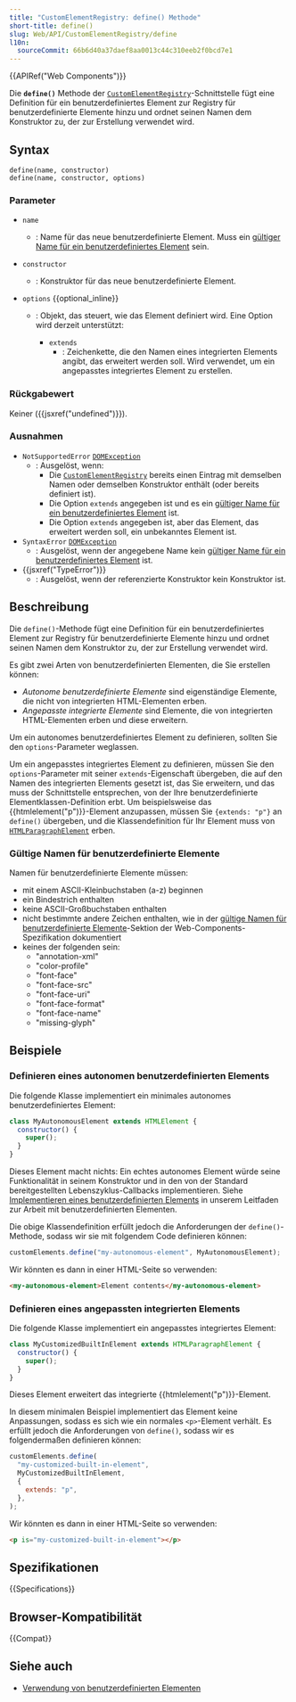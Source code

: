 ```yaml
---
title: "CustomElementRegistry: define() Methode"
short-title: define()
slug: Web/API/CustomElementRegistry/define
l10n:
  sourceCommit: 66b6d40a37daef8aa0013c44c310eeb2f0bcd7e1
---
```


{{APIRef("Web Components")}}

Die **`define()`** Methode der [`CustomElementRegistry`](/de/docs/Web/API/CustomElementRegistry)-Schnittstelle fügt eine Definition für ein benutzerdefiniertes Element zur Registry für benutzerdefinierte Elemente hinzu und ordnet seinen Namen dem Konstruktor zu, der zur Erstellung verwendet wird.

## Syntax

```js-nolint
define(name, constructor)
define(name, constructor, options)
```

### Parameter

- `name`
  - : Name für das neue benutzerdefinierte Element. Muss ein [gültiger Name für ein benutzerdefiniertes Element](#gültige_namen_für_benutzerdefinierte_elemente) sein.
- `constructor`
  - : Konstruktor für das neue benutzerdefinierte Element.
- `options` {{optional_inline}}

  - : Objekt, das steuert, wie das Element definiert wird. Eine Option wird derzeit unterstützt:

    - `extends`
      - : Zeichenkette, die den Namen eines integrierten Elements angibt, das erweitert werden soll. Wird verwendet, um ein angepasstes integriertes Element zu erstellen.

### Rückgabewert

Keiner ({{jsxref("undefined")}}).

### Ausnahmen

- `NotSupportedError` [`DOMException`](/de/docs/Web/API/DOMException)
  - : Ausgelöst, wenn:
    - Die [`CustomElementRegistry`](/de/docs/Web/API/CustomElementRegistry) bereits einen Eintrag mit demselben Namen oder demselben Konstruktor enthält (oder bereits definiert ist).
    - Die Option <code>extends</code> angegeben ist und es ein [gültiger Name für ein benutzerdefiniertes Element](#gültige_namen_für_benutzerdefinierte_elemente) ist.
    - Die Option <code>extends</code> angegeben ist, aber das Element, das erweitert werden soll, ein unbekanntes Element ist.
- `SyntaxError` [`DOMException`](/de/docs/Web/API/DOMException)
  - : Ausgelöst, wenn der angegebene Name kein [gültiger Name für ein benutzerdefiniertes Element](#gültige_namen_für_benutzerdefinierte_elemente) ist.
- {{jsxref("TypeError")}}
  - : Ausgelöst, wenn der referenzierte Konstruktor kein Konstruktor ist.

## Beschreibung

Die `define()`-Methode fügt eine Definition für ein benutzerdefiniertes Element zur Registry für benutzerdefinierte Elemente hinzu und ordnet seinen Namen dem Konstruktor zu, der zur Erstellung verwendet wird.

Es gibt zwei Arten von benutzerdefinierten Elementen, die Sie erstellen können:

- _Autonome benutzerdefinierte Elemente_ sind eigenständige Elemente, die nicht von integrierten HTML-Elementen erben.
- _Angepasste integrierte Elemente_ sind Elemente, die von integrierten HTML-Elementen erben und diese erweitern.

Um ein autonomes benutzerdefiniertes Element zu definieren, sollten Sie den `options`-Parameter weglassen.

Um ein angepasstes integriertes Element zu definieren, müssen Sie den `options`-Parameter mit seiner `extends`-Eigenschaft übergeben, die auf den Namen des integrierten Elements gesetzt ist, das Sie erweitern, und das muss der Schnittstelle entsprechen, von der Ihre benutzerdefinierte Elementklassen-Definition erbt. Um beispielsweise das {{htmlelement("p")}}-Element anzupassen, müssen Sie `{extends: "p"}` an `define()` übergeben, und die Klassendefinition für Ihr Element muss von [`HTMLParagraphElement`](/de/docs/Web/API/HTMLParagraphElement) erben.

### Gültige Namen für benutzerdefinierte Elemente

Namen für benutzerdefinierte Elemente müssen:

- mit einem ASCII-Kleinbuchstaben (a-z) beginnen
- ein Bindestrich enthalten
- keine ASCII-Großbuchstaben enthalten
- nicht bestimmte andere Zeichen enthalten, wie in der [gültige Namen für benutzerdefinierte Elemente](https://html.spec.whatwg.org/multipage/custom-elements.html#valid-custom-element-name)-Sektion der Web-Components-Spezifikation dokumentiert
- keines der folgenden sein:
  - "annotation-xml"
  - "color-profile"
  - "font-face"
  - "font-face-src"
  - "font-face-uri"
  - "font-face-format"
  - "font-face-name"
  - "missing-glyph"

## Beispiele

### Definieren eines autonomen benutzerdefinierten Elements

Die folgende Klasse implementiert ein minimales autonomes benutzerdefiniertes Element:

```js
class MyAutonomousElement extends HTMLElement {
  constructor() {
    super();
  }
}
```

Dieses Element macht nichts: Ein echtes autonomes Element würde seine Funktionalität in seinem Konstruktor und in den von der Standard bereitgestellten Lebenszyklus-Callbacks implementieren. Siehe [Implementieren eines benutzerdefinierten Elements](/de/docs/Web/API/Web_components/Using_custom_elements) in unserem Leitfaden zur Arbeit mit benutzerdefinierten Elementen.

Die obige Klassendefinition erfüllt jedoch die Anforderungen der `define()`-Methode, sodass wir sie mit folgendem Code definieren können:

```js
customElements.define("my-autonomous-element", MyAutonomousElement);
```

Wir könnten es dann in einer HTML-Seite so verwenden:

```html
<my-autonomous-element>Element contents</my-autonomous-element>
```

### Definieren eines angepassten integrierten Elements

Die folgende Klasse implementiert ein angepasstes integriertes Element:

```js
class MyCustomizedBuiltInElement extends HTMLParagraphElement {
  constructor() {
    super();
  }
}
```

Dieses Element erweitert das integrierte {{htmlelement("p")}}-Element.

In diesem minimalen Beispiel implementiert das Element keine Anpassungen, sodass es sich wie ein normales `<p>`-Element verhält. Es erfüllt jedoch die Anforderungen von `define()`, sodass wir es folgendermaßen definieren können:

```js
customElements.define(
  "my-customized-built-in-element",
  MyCustomizedBuiltInElement,
  {
    extends: "p",
  },
);
```

Wir könnten es dann in einer HTML-Seite so verwenden:

```html
<p is="my-customized-built-in-element"></p>
```

## Spezifikationen

{{Specifications}}

## Browser-Kompatibilität

{{Compat}}

## Siehe auch

- [Verwendung von benutzerdefinierten Elementen](/de/docs/Web/API/Web_components/Using_custom_elements)
